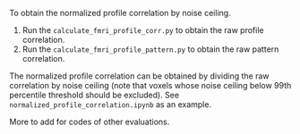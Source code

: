 To obtain the normalized profile correlation by noise ceiling.  

1. Run the `calculate_fmri_profile_corr.py` to obtain the raw profile correlation.  
2. Run the `calculate_fmri_profile_pattern.py` to obtain the raw pattern correlation.  

The normalized profile correlation can be obtained by dividing the raw correlation by noise ceiling (note that voxels whose noise ceiling below 99th percentile threshold should be excluded). See `normalized_profile_correlation.ipynb` as an example.  

More to add for codes of other evaluations.